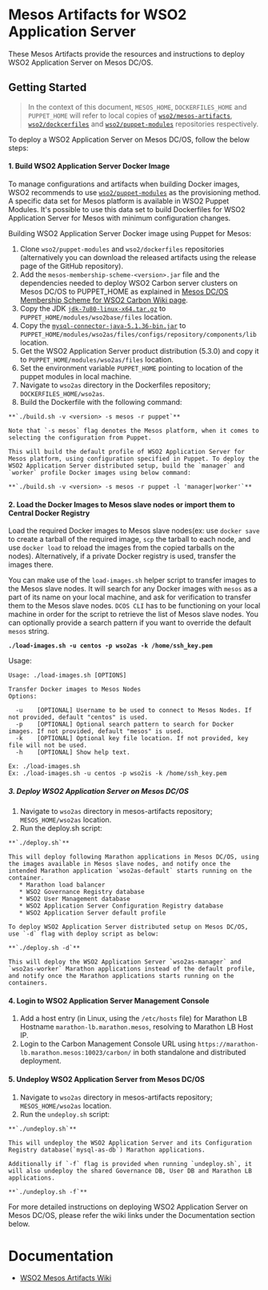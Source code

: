 # Mesos Artifacts for WSO2 Application Server

These Mesos Artifacts provide the resources and instructions to deploy WSO2 Application Server on Mesos DC/OS.

## Getting Started

>In the context of this document, `MESOS_HOME`, `DOCKERFILES_HOME` and `PUPPET_HOME` will refer to local copies of [`wso2/mesos-artifacts`](https://github.com/wso2/mesos-artifacts/), [`wso2/dockcerfiles`](https://github.com/wso2/dockerfiles/) and [`wso2/puppet-modules`](https://github.com/wso2/puppet-modules) repositories respectively.

To deploy a WSO2 Application Server on Mesos DC/OS, follow the below steps:

#### 1. Build WSO2 Application Server Docker Image

To manage configurations and artifacts when building Docker images, WSO2 recommends to use [`wso2/puppet-modules`](https://github.com/wso2/puppet-modules) as the provisioning method. A specific data set for Mesos platform is available in WSO2 Puppet Modules. It's possible to use this data set to build Dockerfiles for WSO2 Application Server for Mesos with minimum configuration changes.

Building WSO2 Application Server Docker image using Puppet for Mesos:

  1. Clone `wso2/puppet-modules` and `wso2/dockerfiles` repositories (alternatively you can download the released artifacts using the release page of the GitHub repository).
  2. Add the `mesos-membership-scheme-<version>.jar` file and the dependencies needed to deploy WSO2 Carbon server clusters on Mesos DC/OS to PUPPET_HOME as explained in [Mesos DC/OS Membership Scheme for WSO2 Carbon Wiki page](https://docs.wso2.com/display/MA100/Mesos+DC-OS+Membership+Scheme+for+WSO2+Carbon).
  3. Copy the JDK [`jdk-7u80-linux-x64.tar.gz`](http://www.oracle.com/technetwork/java/javase/downloads/jdk7-downloads-1880260.html) to `PUPPET_HOME/modules/wso2base/files` location.
  4. Copy the [`mysql-connector-java-5.1.36-bin.jar`](https://downloads.mysql.com/archives/get/file/mysql-connector-java-5.1.36.zip) to `PUPPET_HOME/modules/wso2as/files/configs/repository/components/lib` location.
  5. Get the WSO2 Application Server product distribution (5.3.0) and copy it to `PUPPET_HOME/modules/wso2as/files` location.
  6. Set the environment variable `PUPPET_HOME` pointing to location of the puppet modules in local machine.
  7. Navigate to `wso2as` directory in the Dockerfiles repository; `DOCKERFILES_HOME/wso2as`.
  8. Build the Dockerfile with the following command:

    **`./build.sh -v <version> -s mesos -r puppet`**

    Note that `-s mesos` flag denotes the Mesos platform, when it comes to selecting the configuration from Puppet.

    This will build the default profile of WSO2 Application Server for Mesos platform, using configuration specified in Puppet. To deploy the WSO2 Application Server distributed setup, build the `manager` and `worker` profile Docker images using below command:
  
    **`./build.sh -v <version> -s mesos -r puppet -l 'manager|worker'`**
  
  

#### 2. Load the Docker Images to Mesos slave nodes or import them to Central Docker Registry

Load the required Docker images to Mesos slave nodes(ex: use `docker save` to create a tarball of the required image, `scp` the tarball to each node, and use `docker load` to reload the images from the copied tarballs on the nodes). Alternatively, if a private Docker registry is used, transfer the images there.

You can make use of the `load-images.sh` helper script to transfer images to the Mesos slave nodes. It will search for any Docker images with `mesos` as a part of its name on your local machine, and ask for verification to transfer them to the Mesos slave nodes. `DCOS CLI` has to be functioning on your local machine in order for the script to retrieve the list of Mesos slave nodes. You can optionally provide a search pattern if you want to override the default `mesos` string.

**`./load-images.sh -u centos -p wso2as -k /home/ssh_key.pem`**

Usage:
```
Usage: ./load-images.sh [OPTIONS]

Transfer Docker images to Mesos Nodes
Options:

  -u	[OPTIONAL] Username to be used to connect to Mesos Nodes. If not provided, default "centos" is used.
  -p	[OPTIONAL] Optional search pattern to search for Docker images. If not provided, default "mesos" is used.
  -k	[OPTIONAL] Optional key file location. If not provided, key file will not be used.
  -h	[OPTIONAL] Show help text.

Ex: ./load-images.sh
Ex: ./load-images.sh -u centos -p wso2is -k /home/ssh_key.pem
```
    
##### 3. Deploy WSO2 Application Server on Mesos DC/OS
  1. Navigate to `wso2as` directory in mesos-artifacts repository; `MESOS_HOME/wso2as` location.
  2. Run the deploy.sh script:

    **`./deploy.sh`**
    
    This will deploy following Marathon applications in Mesos DC/OS, using the images available in Mesos slave nodes, and notify once the intended Marathon application `wso2as-default` starts running on the container.
       * Marathon load balancer
       * WSO2 Governance Registry database
       * WSO2 User Management database
       * WSO2 Application Server Configuration Registry database
       * WSO2 Application Server default profile
       
    To deploy WSO2 Application Server distributed setup on Mesos DC/OS, use `-d` flag with deploy script as below:
     
    **`./deploy.sh -d`**
    
    This will deploy the WSO2 Application Server `wso2as-manager` and `wso2as-worker` Marathon applications instead of the default profile, and notify once the Marathon applications starts running on the containers.

#### 4. Login to WSO2 Application Server Management Console
  1. Add a host entry (in Linux, using the `/etc/hosts` file) for Marathon LB Hostname `marathon-lb.marathon.mesos`, resolving to Marathon LB Host IP.
  2. Login to the Carbon Management Console URL using `https://marathon-lb.marathon.mesos:10023/carbon/` in both standalone and distributed deployment.
 
#### 5. Undeploy WSO2 Application Server from Mesos DC/OS
  1. Navigate to `wso2as` directory in mesos-artifacts repository; `MESOS_HOME/wso2as` location.
  2. Run the `undeploy.sh` script:

    **`./undeploy.sh`**

    This will undeploy the WSO2 Application Server and its Configuration Registry database(`mysql-as-db`) Marathon applications.
   
    Additionally if `-f` flag is provided when running `undeploy.sh`, it will also undeploy the shared Governance DB, User DB and Marathon LB applications.
    
    **`./undeploy.sh -f`**

For more detailed instructions on deploying WSO2 Application Server on Mesos DC/OS, please refer the wiki links under the Documentation section below.

# Documentation
* [WSO2 Mesos Artifacts Wiki](https://docs.wso2.com/display/MA100/Home)
